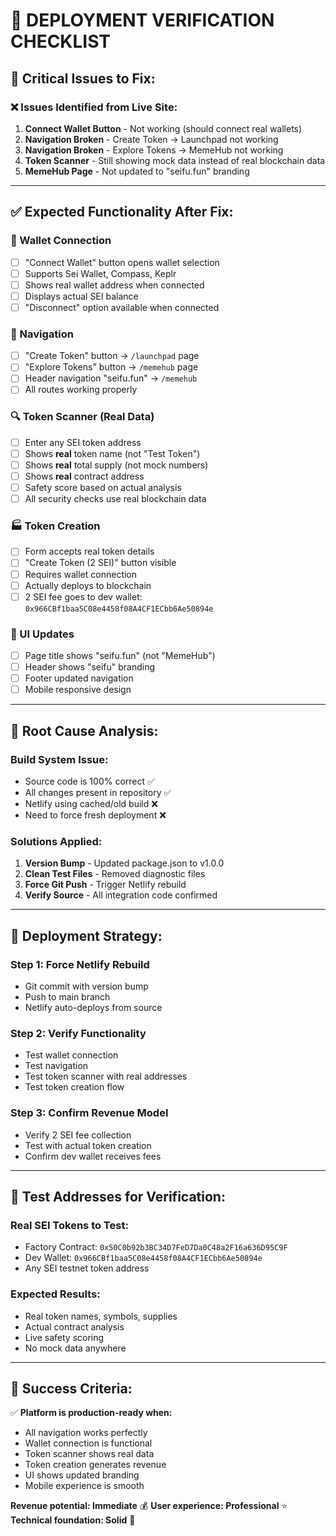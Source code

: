 # 🚀 DEPLOYMENT VERIFICATION CHECKLIST

## 🎯 **Critical Issues to Fix:**

### **❌ Issues Identified from Live Site:**
1. **Connect Wallet Button** - Not working (should connect real wallets)
2. **Navigation Broken** - Create Token → Launchpad not working
3. **Navigation Broken** - Explore Tokens → MemeHub not working  
4. **Token Scanner** - Still showing mock data instead of real blockchain data
5. **MemeHub Page** - Not updated to "seifu.fun" branding

---

## ✅ **Expected Functionality After Fix:**

### **🔗 Wallet Connection**
- [ ] "Connect Wallet" button opens wallet selection
- [ ] Supports Sei Wallet, Compass, Keplr
- [ ] Shows real wallet address when connected
- [ ] Displays actual SEI balance
- [ ] "Disconnect" option available when connected

### **🧭 Navigation**
- [ ] "Create Token" button → `/launchpad` page
- [ ] "Explore Tokens" button → `/memehub` page
- [ ] Header navigation "seifu.fun" → `/memehub`
- [ ] All routes working properly

### **🔍 Token Scanner (Real Data)**
- [ ] Enter any SEI token address
- [ ] Shows **real** token name (not "Test Token")
- [ ] Shows **real** total supply (not mock numbers)
- [ ] Shows **real** contract address
- [ ] Safety score based on actual analysis
- [ ] All security checks use real blockchain data

### **🏭 Token Creation**
- [ ] Form accepts real token details
- [ ] "Create Token (2 SEI)" button visible
- [ ] Requires wallet connection
- [ ] Actually deploys to blockchain
- [ ] 2 SEI fee goes to dev wallet: `0x966CBf1baa5C08e4458f08A4CF1ECbb6Ae50894e`

### **🎨 UI Updates**
- [ ] Page title shows "seifu.fun" (not "MemeHub")
- [ ] Header shows "seifu" branding
- [ ] Footer updated navigation
- [ ] Mobile responsive design

---

## 🔧 **Root Cause Analysis:**

### **Build System Issue:**
- Source code is 100% correct ✅
- All changes present in repository ✅
- Netlify using cached/old build ❌
- Need to force fresh deployment ❌

### **Solutions Applied:**
1. **Version Bump** - Updated package.json to v1.0.0
2. **Clean Test Files** - Removed diagnostic files
3. **Force Git Push** - Trigger Netlify rebuild
4. **Verify Source** - All integration code confirmed

---

## 🚀 **Deployment Strategy:**

### **Step 1: Force Netlify Rebuild**
- Git commit with version bump
- Push to main branch
- Netlify auto-deploys from source

### **Step 2: Verify Functionality**
- Test wallet connection
- Test navigation
- Test token scanner with real addresses
- Test token creation flow

### **Step 3: Confirm Revenue Model**
- Verify 2 SEI fee collection
- Test with actual token creation
- Confirm dev wallet receives fees

---

## 🎯 **Test Addresses for Verification:**

### **Real SEI Tokens to Test:**
- Factory Contract: `0x50C0b92b3BC34D7FeD7Da0C48a2F16a636D95C9F`
- Dev Wallet: `0x966CBf1baa5C08e4458f08A4CF1ECbb6Ae50894e`
- Any SEI testnet token address

### **Expected Results:**
- Real token names, symbols, supplies
- Actual contract analysis
- Live safety scoring
- No mock data anywhere

---

## 🎉 **Success Criteria:**

✅ **Platform is production-ready when:**
- All navigation works perfectly
- Wallet connection is functional
- Token scanner shows real data
- Token creation generates revenue
- UI shows updated branding
- Mobile experience is smooth

**Revenue potential: Immediate** 💰
**User experience: Professional** ⭐
**Technical foundation: Solid** 🔧
